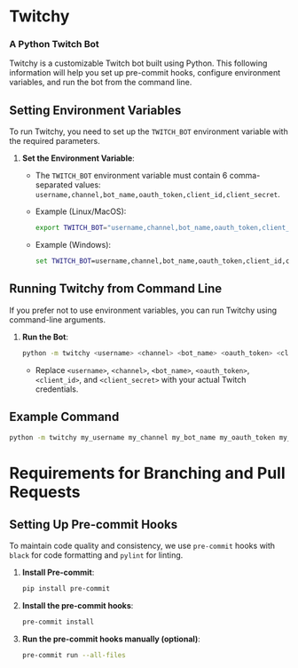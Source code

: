 # Twitchy

### A Python Twitch Bot

Twitchy is a customizable Twitch bot built using Python. This following information will help you set up pre-commit
hooks, configure
environment variables, and run the bot from the command line.

## Setting Environment Variables

To run Twitchy, you need to set up the `TWITCH_BOT` environment variable with the required parameters.

1. **Set the Environment Variable**:
    - The `TWITCH_BOT` environment variable must contain 6 comma-separated
      values: `username,channel,bot_name,oauth_token,client_id,client_secret`.

    - Example (Linux/MacOS):
        ```sh
        export TWITCH_BOT="username,channel,bot_name,oauth_token,client_id,client_secret"
        ```

    - Example (Windows):
        ```cmd
        set TWITCH_BOT=username,channel,bot_name,oauth_token,client_id,client_secret
        ```

## Running Twitchy from Command Line

If you prefer not to use environment variables, you can run Twitchy using command-line arguments.

1. **Run the Bot**:
    ```sh
    python -m twitchy <username> <channel> <bot_name> <oauth_token> <client_id> <client_secret>
    ```

    - Replace `<username>`, `<channel>`, `<bot_name>`, `<oauth_token>`, `<client_id>`, and `<client_secret>` with your
      actual Twitch credentials.

## Example Command

```sh
python -m twitchy my_username my_channel my_bot_name my_oauth_token my_client_id my_client_secret
```

# Requirements for Branching and Pull Requests

## Setting Up Pre-commit Hooks

To maintain code quality and consistency, we use `pre-commit` hooks with `black` for code formatting and `pylint` for
linting.

1. **Install Pre-commit**:
    ```sh
    pip install pre-commit
    ```

2. **Install the pre-commit hooks**:
    ```sh
    pre-commit install
    ```

3. **Run the pre-commit hooks manually (optional)**:
    ```sh
    pre-commit run --all-files
    ```
